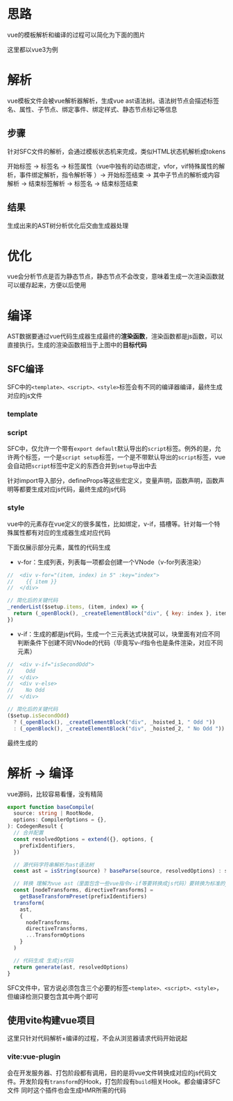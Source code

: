 # 思路
vue的模板解析和编译的过程可以简化为下面的图片


这里都以vue3为例

# 解析
vue模板文件会被vue解析器解析，生成vue ast语法树。语法树节点会描述标签名、属性、子节点、绑定事件、绑定样式、静态节点标记等信息

## 步骤
针对SFC文件的解析，会通过模板状态机来完成，类似HTML状态机解析成tokens

开始标签 -> 标签名 -> 标签属性（vue中独有的动态绑定，vfor，vif特殊属性的解析，事件绑定解析，指令解析等
）-> 开始标签结束 -> 其中子节点的解析或内容解析 -> 结束标签解析 -> 标签名 -> 结束标签结束

## 结果
生成出来的AST树分析优化后交由生成器处理

# 优化
vue会分析节点是否为静态节点，静态节点不会改变，意味着生成一次渲染函数就可以缓存起来，方便以后使用


# 编译

AST数据要通过vue代码生成器生成最终的**渲染函数**，渲染函数都是js函数，可以直接执行。生成的渲染函数相当于上图中的**目标代码**

## SFC编译
SFC中的`<template>、<script>、<style>`标签会有不同的编译器编译，最终生成对应的js文件

### template



### script

SFC中，仅允许一个带有`export default`默认导出的`script`标签。例外的是，允许两个标签，一个是`script setup`标签，一个是不带默认导出的`script`标签，vue会自动把`script`标签中定义的东西合并到`setup`导出中去

针对import导入部分，defineProps等这些宏定义，变量声明，函数声明，函数声明等都要生成对应js代码，最终生成的js代码

### style


vue中的元素存在vue定义的很多属性，比如绑定，v-if，插槽等。针对每一个特殊属性都有对应的生成器生成对应代码

下面仅展示部分元素，属性的代码生成
- v-for：生成列表，列表每一项都会创建一个VNode（v-for列表渲染）
```js
//  <div v-for="(item, index) in 5" :key="index"> 
//    {{ item }}
//  </div>

// 简化后的关键代码
_renderList($setup.items, (item, index) => {
  return (_openBlock(), _createElementBlock("div", { key: index }, item, 1))
})
```
- v-if：生成的都是js代码，生成一个三元表达式块就可以，块里面有对应不同判断条件下创建不同VNode的代码（毕竟写v-if指令也是条件渲染，对应不同元素）
```js
//  <div v-if="isSecondOdd">
//    Odd
//  </div>
//  <div v-else>
//    No Odd
//  </div>

// 简化后的关键代码
($setup.isSecondOdd)
  ? (_openBlock(), _createElementBlock("div", _hoisted_1, " Odd "))
  : (_openBlock(), _createElementBlock("div", _hoisted_2, " No Odd "))
```


最终生成的

# 解析 -> 编译

vue源码，比较容易看懂，没有精简
```ts
export function baseCompile(
  source: string | RootNode,
  options: CompilerOptions = {},
): CodegenResult {
  // 合并配置
  const resolvedOptions = extend({}, options, {
    prefixIdentifiers,
  })

  // 源代码字符串解析为ast语法树
  const ast = isString(source) ? baseParse(source, resolvedOptions) : source

  // 转换 理解为vue ast（里面包含一些vue指令v-if等要转换成js代码）要转换为标准的js ast，html ast。并且会静态ast节点缓存（永远不可能改变的元素）等操作
  const [nodeTransforms, directiveTransforms] =
    getBaseTransformPreset(prefixIdentifiers)
  transform(
    ast,
    {
      nodeTransforms,
      directiveTransforms,
      ...TransformOptions
    }
  )

  // 代码生成 生成js代码
  return generate(ast, resolvedOptions)
}

```

SFC文件中，官方说必须包含三个必要的标签`<template>、<script>、<style>`，但编译检测只要包含其中两个即可

## 使用vite构建vue项目

这里只针对代码解析+编译的过程，不会从浏览器请求代码开始说起

### vite:vue-plugin

会在开发服务器、打包阶段都有调用，目的是将vue文件转换成对应的js代码文件。开发阶段有`transform`的Hook，打包阶段有`build`相关Hook。都会编译SFC文件
同时这个插件也会生成HMR所需的代码
